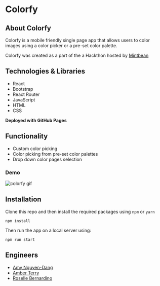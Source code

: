 # Colorfy

## About Colorfy

Colorfy is a mobile friendly single page app that allows users to color images
using a color picker or a pre-set color palette.

Colorfy was created as a part of the a Hackthon hosted by [Mintbean](https://www.mintbean.io/)

## Technologies & Libraries
- React
- Bootstrap
- React Router
- JavaScript
- HTML
- CSS

**Deployed with GitHub Pages**

## Functionality
- Custom color picking
- Color picking from pre-set color palettes
- Drop down color pages selection

### Demo
![colorfy gif](https://github.com/kirontoo/colorfy/blob/main/src/images/colorify_demo.gif)

## Installation
Clone this repo and then install the required packages using `npm` or `yarn`
```
npm install
```

Then run the app on a local server using:
```
npm run start
```

## Engineers
- [Amy Nguyen-Dang](https://www.linkedin.com/in/amy-nguyen-dang/)
- [Amber Terry](https://www.linkedin.com/in/amberterry/)
- [Roselle Bernardino](https://linkedin.com/in/rosellebernardino)

